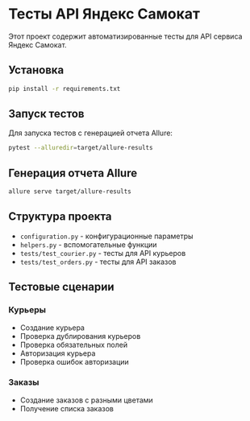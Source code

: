 # Тесты API Яндекс Самокат

Этот проект содержит автоматизированные тесты для API сервиса Яндекс Самокат.

## Установка

```bash
pip install -r requirements.txt
```

## Запуск тестов

Для запуска тестов с генерацией отчета Allure:

```bash
pytest --alluredir=target/allure-results
```

## Генерация отчета Allure

```bash
allure serve target/allure-results
```

## Структура проекта

- `configuration.py` - конфигурационные параметры
- `helpers.py` - вспомогательные функции
- `tests/test_courier.py` - тесты для API курьеров
- `tests/test_orders.py` - тесты для API заказов

## Тестовые сценарии

### Курьеры

- Создание курьера
- Проверка дублирования курьеров
- Проверка обязательных полей
- Авторизация курьера
- Проверка ошибок авторизации

### Заказы

- Создание заказов с разными цветами
- Получение списка заказов
